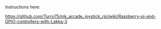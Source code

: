 Instructions here:

https://github.com/Turro75/mk_arcade_joystick_rpi/wiki/Raspberry-pi-and-GPIO-controllers-with-Lakka-3
